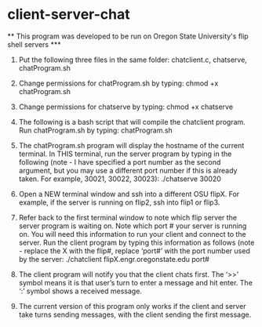# client-server-chat

** This program was developed to be run on Oregon State University's flip shell servers ***

1. Put the following three files in the same folder: chatclient.c, chatserve, chatProgram.sh

2. Change permissions for chatProgram.sh by typing: chmod +x chatProgram.sh

3. Change permissions for chatserve by typing: chmod +x chatserve

4. The following is a bash script that will compile the chatclient program. Run chatProgram.sh by typing: chatProgram.sh

5. The chatProgram.sh program will display the hostname of the current terminal. In THIS terminal, run the server program by typing in the following (note - I have specified a port number as the second argument, but you may use a different port number if this is already taken. For example, 30021, 30022, 30023): ./chatserve 30020

6. Open a NEW terminal window and ssh into a different OSU flipX. For example, if the server is running on flip2, ssh into flip1 or flip3.

7. Refer back to the first terminal window to note which flip server the server program is waiting on. Note which port # your server is running on. You will need this information to run your client and connect to the server. Run the client program by typing this information as follows (note - replace the X with the flip#, replace ‘port#’ with the port number used by the server: ./chatclient flipX.engr.oregonstate.edu port#

8. The client program will notify you that the client chats first. The ‘>>’ symbol means it is that user’s turn to enter a message and hit enter. The ‘:’ symbol shows a received message.

9. The current version of this program only works if the client and server take turns sending messages, with the client sending the first message.
